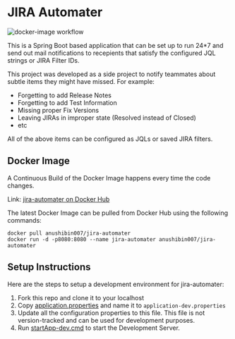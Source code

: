 # JIRA Automater

![docker-image workflow](https://github.com/anushibin007/jira-automater/actions/workflows/docker-image.yml/badge.svg?branch=master)

This is a Spring Boot based application that can be set up to run 24\*7 and send out mail notifications to recepients that satisfy the configured JQL strings or JIRA Filter IDs.

This project was developed as a side project to notify teammates about subtle items they might have missed. For example:

-   Forgetting to add Release Notes
-   Forgetting to add Test Information
-   Missing proper Fix Versions
-   Leaving JIRAs in improper state (Resolved instead of Closed)
-   etc

All of the above items can be configured as JQLs or saved JIRA filters.

## Docker Image

A Continuous Build of the Docker Image happens every time the code changes.

Link: [jira-automater on Docker Hub](https://hub.docker.com/r/anushibin007/jira-automater)

The latest Docker Image can be pulled from Docker Hub using the following commands:

```console
docker pull anushibin007/jira-automater
docker run -d -p8080:8080 --name jira-automater anushibin007/jira-automater
```

## Setup Instructions

Here are the steps to setup a development environment for jira-automater:

1. Fork this repo and clone it to your localhost
2. Copy [application.properties](src/main/resources/application.properties) and name it to `application-dev.properties`
3. Update all the configuration properties to this file. This file is not version-tracked and can be used for development purposes.
4. Run [startApp-dev.cmd](./startApp-dev.cmd) to start the Development Server.
